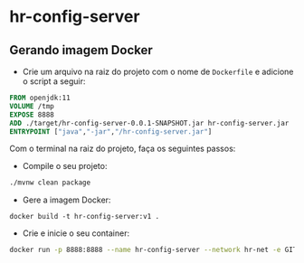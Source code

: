 # hr-config-server

## Gerando imagem Docker

- Crie um arquivo na raiz do projeto com o nome de `Dockerfile` e adicione o script a seguir:
``` Dockerfile
FROM openjdk:11
VOLUME /tmp
EXPOSE 8888
ADD ./target/hr-config-server-0.0.1-SNAPSHOT.jar hr-config-server.jar
ENTRYPOINT ["java","-jar","/hr-config-server.jar"]
```

Com o terminal na raiz do projeto, faça os seguintes passos:

- Compile o seu projeto:
``` bash
./mvnw clean package
```

- Gere a imagem Docker:
```
docker build -t hr-config-server:v1 .
```

- Crie e inicie o seu container:
``` bash
docker run -p 8888:8888 --name hr-config-server --network hr-net -e GITHUB_USER=RicardoLopes1 -e GITHUB_PASS= hr-config-server:v1
```
